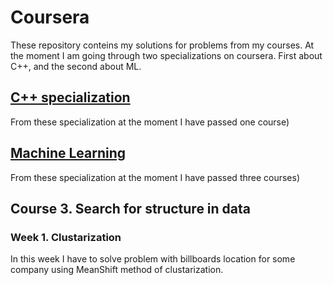 # Coursera
These repository conteins my solutions for problems from my courses. At the moment I am going through two specializations on coursera. First about C++, and the second about ML.

## [C++ specialization](https://www.coursera.org/specializations/c-plus-plus-modern-development)

From these specialization at the moment I have passed one course)


## [Machine Learning](https://www.coursera.org/specializations/machine-learning-data-analysis)

From these specialization at the moment I have passed three courses)


## Course 3. Search for structure in data
### Week 1. Clustarization
In this week I have to solve problem with billboards location for some company using MeanShift method of clustarization.



 
